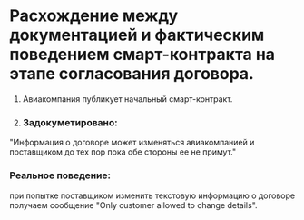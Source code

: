 # Расхождение между документацией и фактическим поведением смарт-контракта на этапе согласования договора.

1. Авиакомпания публикует начальный смарт-контракт.

2. ### Задокуметировано: 
"Информация о договоре может изменяться авиакомпанией и поставщиком до тех пор пока обе стороны ее не примут."
### Реальное поведение: 
при попытке поставщиком изменить текстовую информацию о договоре получаем сообщение "Only customer allowed to change details".
